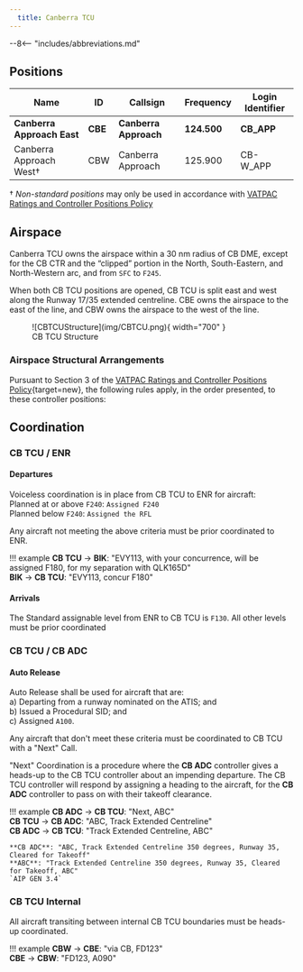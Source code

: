 ```yaml
---
  title: Canberra TCU
---
```


--8<-- "includes/abbreviations.md"

## Positions

| Name               | ID      | Callsign       | Frequency        | Login Identifier              |
| ------------------ | --------------| -------------- | ---------------- | --------------------------------------|
| **Canberra Approach East**    |**CBE**| **Canberra Approach**   | **124.500**         | **CB_APP**     |
| Canberra Approach West†   |CBW| Canberra Approach   | 125.900          | CB-W_APP    |

† *Non-standard positions* may only be used in accordance with [VATPAC Ratings and Controller Positions Policy](https://vatpac.org/publications/policies)

## Airspace
Canberra TCU owns the airspace within a 30 nm radius of CB DME, except for the CB CTR and the “clipped” portion in the North, South-Eastern, and North-Western arc, and from `SFC` to `F245`.  
   
When both CB TCU positions are opened, CB TCU is split east and west along the Runway 17/35 extended centreline. CBE owns the airspace to the east of the line, and CBW owns the airspace to the west of the line.

<figure markdown>
![CBTCUStructure](img/CBTCU.png){ width="700" }
  <figcaption>CB TCU Structure</figcaption>
</figure>

### Airspace Structural Arrangements

Pursuant to Section 3 of the [VATPAC Ratings and Controller Positions Policy](https://cdn.vatpac.org/documents/policy/Controller+Positions+and+Ratings+Policy+v5.2.pdf){target=new}, the following rules apply, in the order presented, to these controller positions:  

## Coordination
### CB TCU / ENR
#### Departures
Voiceless coordination is in place from CB TCU to ENR for aircraft:  
Planned at or above `F240`: `Assigned F240`  
Planned below `F240`: `Assigned the RFL`  

Any aircraft not meeting the above criteria must be prior coordinated to ENR.

!!! example
    **CB TCU** -> **BIK**: "EVY113, with your concurrence, will be assigned F180, for my separation with QLK165D"  
    **BIK** -> **CB TCU**: "EVY113, concur F180"  

#### Arrivals
The Standard assignable level from ENR to CB TCU is `F130`. All other levels must be prior coordinated

### CB TCU / CB ADC
#### Auto Release

Auto Release shall be used for aircraft that are:    
a) Departing from a runway nominated on the ATIS; and  
b) Issued a Procedural SID; and   
c) Assigned `A100`.

Any aircraft that don't meet these criteria must be coordinated to CB TCU with a "Next" Call.

"Next" Coordination is a procedure where the **CB ADC** controller gives a heads-up to the CB TCU controller about an impending departure. The CB TCU controller will respond by assigning a heading to the aircraft, for the **CB ADC** controller to pass on with their takeoff clearance.

!!! example
    **CB ADC** -> **CB TCU**: "Next, ABC"  
    **CB TCU** -> **CB ADC**: "ABC, Track Extended Centreline"  
    **CB ADC** -> **CB TCU**: "Track Extended Centreline, ABC"  

    **CB ADC**: "ABC, Track Extended Centreline 350 degrees, Runway 35, Cleared for Takeoff"  
    **ABC**: "Track Extended Centreline 350 degrees, Runway 35, Cleared for Takeoff, ABC"  
    `AIP GEN 3.4`

### CB TCU Internal

All aircraft transiting between internal CB TCU boundaries must be heads-up coordinated.

!!! example
    **CBW** -> **CBE**: "via CB, FD123"  
    **CBE** -> **CBW**: "FD123, A090"   